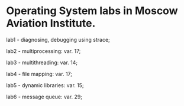 # Operating System labs in Moscow Aviation Institute.

lab1 - diagnosing, debugging using strace;

lab2 - multiprocessing: var. 17;

lab3 - multithreading: var. 14;

lab4 - file mapping: var. 17;

lab5 - dynamic libraries: var. 15;

lab6 - message queue: var. 29;
